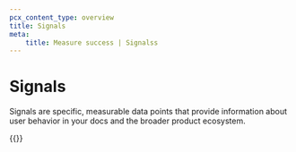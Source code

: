 ```yaml
---
pcx_content_type: overview
title: Signals
meta:
    title: Measure success | Signalss
---
```


# Signals

Signals are specific, measurable data points that provide information about user behavior in your docs and the broader product ecosystem.

{{<directory-listing>}}